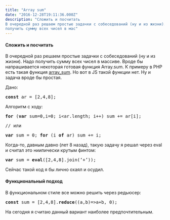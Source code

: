 ```yaml
---
title: "Array sum"
date: "2016-12-28T19:11:36.000Z"
description: "Сложить и посчитать
В очередной раз решаем простые задачки с собеседований (ну и из жизни). Надо
получить сумму всех чисел в мас"
---
```


<h4>Сложить и посчитать</h4>
<p>В очередной раз решаем простые задачки с собеседований (ну и из жизни). Надо получить сумму всех чисел в массиве. Вроде бы напрашивается некоторая готовая функция Array.sum. К примеру в PHP есть такая функция <a href="http://php.net/manual/ru/function.array-sum.php" target="_blank" rel="noopener noreferrer">array_sum</a>. Но вот в JS такой функции нет. Ну и задача вроде бы простая.</p>
<p>Дано:</p>
<pre><strong>const</strong> ar = [2,4,8];</pre>
<p>Алгоритм с ходу:</p>
<pre><strong>for</strong> (<strong>var</strong> sum=0,i=0; i&lt;ar.length; i++) sum += ar[i];</pre>
<pre>// или</pre>
<pre><strong>var</strong> sum = 0; <strong>for</strong> (i <strong>of</strong> ar) sum += i;</pre>
<p>Когда-то, давным давно (лет 8 назад), такую задачу я решал через eval и считал это ниипически крутым финтом:</p>
<pre><strong>var</strong> sum = <strong>eval</strong>([2,4,8].join(‘+’));</pre>
<p>Сейчас такой код я бы лично охаял и осудил.</p>
<h4>Функциональный подход</h4>
<p>В функциональном стиле все можно решить через редьюсер:</p>
<pre><strong>const</strong> sum = [2,4,8].<strong>reduce</strong>((a,b)=&gt;a+b, 0);</pre>
<p>На сегодня я считаю данный вариант наиболее предпочтительным.</p>


